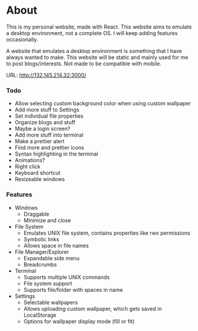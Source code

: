 # About
This is my personal website, made with React. This website aims to emulate a desktop environment, not a complete OS. I will keep adding features occasionally.

A website that emulates a desktop environment is something that I have always wanted to make. This website will be static and mainly used for me to post blogs/interests. Not made to be compatible with mobile.

URL: http://132.145.214.32:3000/

### Todo
- Allow selecting custom background color when using custom wallpaper
- Add more stuff to Settings
- Set individual file properties
- Organize blogs and stuff
- Maybe a login screen?
- Add more stuff into terminal
- Make a prettier alert
- Find more and prettier icons
- Syntax highlighting in the terminal
- Animations?
- Right click
- Keyboard shortcut
- Resizeable windows

### Features
- Windows
  - Draggable
  - Minimize and close
- File System
  - Emulates UNIX file system, contains properties like rwx permissions
  - Symbolic links
  - Allows space in file names
- File Manager/Explorer
  - Expandable side menu
  - Breadcrumbs
- Terminal
  - Supports multiple UNIX commands
  - File system support
  - Supports file/folder with spaces in name
- Settings
  - Selectable wallpapers
  - Allows uploading custom wallpaper, which gets saved in LocalStorage
  - Options for wallpaper display mode (fill or fit)